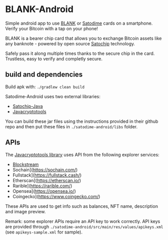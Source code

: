 # BLANK-Android

Simple android app to use [BLANK](blank.works) or [Satodime](satodime.io) cards on a smartphone. 
Verify your Bitcoin with a tap on your phone!

BLANK is a bearer chip card that allows you to exchange Bitcoin assets like any banknote - powered by open source [Satochip](https://github.com/Toporin/SatochipApplet) technology.

Safely pass it along multiple times thanks to the secure chip in the card. Trustless, easy to verify and completly secure.

## build and dependencies

Build apk with: ```./gradlew clean build```

Satodime-Android uses two external libraries: 
* [Satochip-Java](https://github.com/Toporin/Satochip-Java) 
* [Javacryptotools](https://github.com/Toporin/Javacryptotools)

You can build these jar files  using the instructions provided in their github repo and then put these files in ```./satodime-android/libs``` folder.

## APIs

The [Javacryptotools library](https://github.com/Toporin/Javacryptotools) uses API from the following explorer services:
* [Blockstream](https://blockstream.com/)
* Sochain](https://sochain.com/)
* Fullstack](https://fullstack.cash/)
* Etherscan](https://etherscan.io/)
* Rarible](https://rarible.com/)
* Opensea](https://opensea.io/)
* Coingecko](https://www.coingecko.com/)

These APIs are used to get info such as balances, NFT name, description and image preview.

Remark: some explorer APIs require an API key to work correctly. API keys are provided through ```./satodime-android/src/main/res/values/apikeys.xml ``` (see ```apikeys-sample.xml``` for sample).
